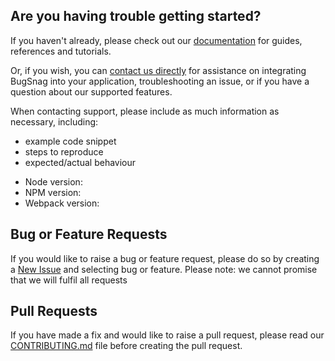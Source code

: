## Are you having trouble getting started?
If you haven't already, please check out our [documentation](https://docs.bugsnag.com/build-integrations/webpack/) for guides, references and tutorials.

Or, if you wish, you can [contact us directly](mailto:support@bugsnag.com) for assistance on integrating BugSnag into your application, troubleshooting an issue, or if you have a question about our supported features.

When contacting support, please include as much information as necessary, including:

- example code snippet
- steps to reproduce
- expected/actual behaviour 

* Node version:
* NPM version:
* Webpack version:

## Bug or Feature Requests
If you would like to raise a bug or feature request, please do so by creating a [New Issue](https://github.com/bugsnag/webpack-bugsnag-plugins/issues/new/choose) and selecting bug or feature.
Please note: we cannot promise that we will fulfil all requests

## Pull Requests
If you have made a fix and would like to raise a pull request, please read our [CONTRIBUTING.md](../CONTRIBUTING.md) file before creating the pull request.
